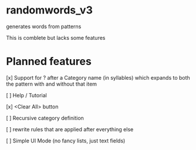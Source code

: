 # randomwords_v3
generates words from patterns

This is comblete but lacks some features

# Planned features
[x] Support for ? after a Category name (in syllables) which expands to both the pattern with and without that item

[ ] Help / Tutorial

[x] &lt;Clear All&gt; button

[ ] Recursive category definition

[ ] rewrite rules that are applied after everything else

[ ] Simple UI Mode (no fancy lists, just text fields)
